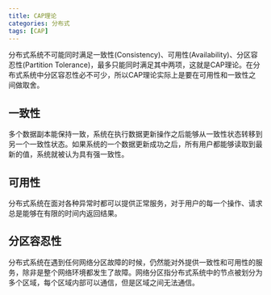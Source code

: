 ```yaml
---
title: CAP理论
categories: 分布式
tags: [CAP]
---
```


分布式系统不可能同时满足一致性(Consistency)、可用性(Availability)、分区容忍性(Partition Tolerance)，最多只能同时满足其中两项，这就是CAP理论。在分布式系统中分区容忍性必不可少，所以CAP理论实际上是要在可用性和一致性之间做取舍。

## 一致性

多个数据副本能保持一致，系统在执行数据更新操作之后能够从一致性状态转移到另一个一致性状态。如果系统的一个数据更新成功之后，所有用户都能够读取到最新的值，系统就被认为具有强一致性。

## 可用性

分布式系统在面对各种异常时都可以提供正常服务，对于用户的每一个操作、请求总是能够在有限的时间内返回结果。

## 分区容忍性

分布式系统在遇到任何网络分区故障的时候，仍然能对外提供一致性和可用性的服务，除非是整个网络环境都发生了故障。网络分区指分布式系统中的节点被划分为多个区域，每个区域内部可以通信，但是区域之间无法通信。

<!--more-->